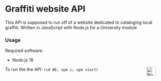 # Graffiti website API
This API is supposed to run off of a website dedicated to cataloging local graffiti.
Written in JavaScript with Node.js for a University module

### Usage
Required software:

- Node.js 18

To run the the API: `(cd BE; npm i; npm start)`
<img align="right" alt="NodeJS" width="30px" style="padding-right:10px;" src="https://cdn.jsdelivr.net/gh/devicons/devicon/icons/nodejs/nodejs-original.svg" />

